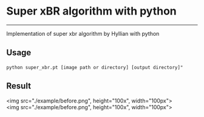 # Super xBR algorithm with python
***
Implementation of super xbr algorithm by Hyllian with python

## Usage
```
python super_xbr.pt [image path or directory] [output directory]"
```

## Result
<img src="./example/before.png", height="100x", width="100px">  
<img src="./example/before.png", height="100x", width="100px">
